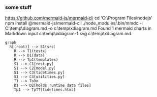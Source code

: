 ### some stuff
https://github.com/mermaid-js/mermaid-cli
cd 'C:\Program Files\nodejs'
npm install @mermaid-js/mermaid-cli
 ./node_modules/.bin/mmdc -i C:\temp\diagram.md -o c:\temp\xdiagram.md
Found 1 mermaid charts in Markdown input
c:\temp\xdiagram-1.svg
c:\temp\xdiagram.md 

```mermaid
graph
  R[(root)] --> S1(src)
    R --> T1(testx)
    R --> D1(data)
    R --> Tp1(templates)
    S1 --> C1[rest.py]
    S1 --> C2[model.py]
    S1 --> C3[tidetimes.py]
    S1 --> C4[utilities.py]
    T1 --> ToDo
    D1 --> D2[holds runtime data files]
    Tp1 --> TpTT[tidetimes.html]
```

